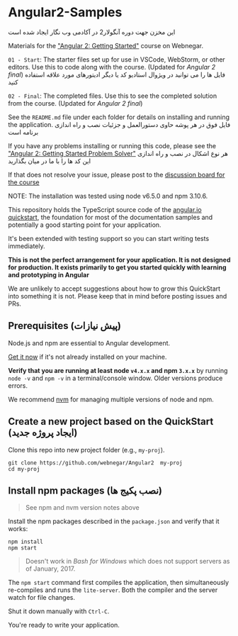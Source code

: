 # Angular2-Samples


این مخزن جهت دوره آنگولار2 در آکادمی وب نگار ایجاد شده است

Materials for the ["Angular 2: Getting Started"](http://academy.webnegar.ir/Angular2.html) course on Webnegar.

`01 - Start`: The starter files set up for use in VSCode, WebStorm, or other editors. Use this to code along with the course. (Updated for <i>Angular 2 final</i>)
فایل ها را می توانید در ویژوال استادیو کد یا دیگر ادیتورهای مورد علاقه استفاده کنید

`02 - Final`: The completed files. Use this to see the completed solution from the course. (Updated for <i>Angular 2 final</i>)


See the `README.md` file under each folder for details on installing and running the application.
فایل فوق در هر پوشه حاوی دستورالعمل و جزئیات نصب و راه اندازی  برنامه است

If you have any problems installing or running this code, please see the ["Angular 2: Getting Started Problem Solver"](http://academy.webnegar.ir/Angular2.html)
هر نوع اشکال در نصب و راه اندازی این کد ها را با ما در میان بگذارید

If that does not resolve your issue, please post to the [discussion board for the course](http://academy.webnegar.ir/Angular2.html)

NOTE: The installation was tested using node v6.5.0 and npm 3.10.6.


This repository holds the TypeScript source code of the [angular.io quickstart](https://angular.io/docs/ts/latest/quickstart.html),
the foundation for most of the documentation samples and potentially a good starting point for your application.

It's been extended with testing support so you can start writing tests immediately.

**This is not the perfect arrangement for your application. It is not designed for production.
It exists primarily to get you started quickly with learning and prototyping in Angular**

We are unlikely to accept suggestions about how to grow this QuickStart into something it is not.
Please keep that in mind before posting issues and PRs.

## Prerequisites (پیش نیازات)

Node.js and npm are essential to Angular development. 
    
<a href="https://docs.npmjs.com/getting-started/installing-node" target="_blank" title="Installing Node.js and updating npm">
Get it now</a> if it's not already installed on your machine.
 
**Verify that you are running at least node `v4.x.x` and npm `3.x.x`**
by running `node -v` and `npm -v` in a terminal/console window.
Older versions produce errors.

We recommend [nvm](https://github.com/creationix/nvm) for managing multiple versions of node and npm.

## Create a new project based on the QuickStart (ایجاد پروژه جدید)

Clone this repo into new project folder (e.g., `my-proj`).
```shell
git clone https://github.com/webnegar/Angular2  my-proj
cd my-proj
```
## Install npm packages (نصب پکیج ها)

> See npm and nvm version notes above

Install the npm packages described in the `package.json` and verify that it works:

```shell
npm install
npm start
```

>Doesn't work in _Bash for Windows_ which does not support servers as of January, 2017.

The `npm start` command first compiles the application, 
then simultaneously re-compiles and runs the `lite-server`.
Both the compiler and the server watch for file changes.

Shut it down manually with `Ctrl-C`.

You're ready to write your application.
